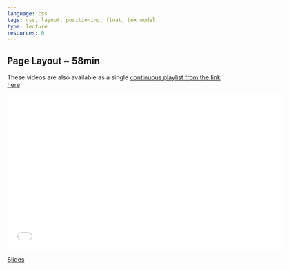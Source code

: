 ```yaml
---
language: css
tags: css, layout, positioning, float, box model
type: lecture
resources: 0
---
```


## Page Layout ~ 58min

These videos are also available as a single [continuous playlist from the link here](https://www.youtube.com/watch?v=tBSxuNfgRHc&list=PLj148bJp5wixpaK_XI-LXIPF6BxQ5Ycyx)

<iframe width="640" height="360" src="//www.youtube.com/embed/tBSxuNfgRHc?list=PLj148bJp5wixpaK_XI-LXIPF6BxQ5Ycyx" frameborder="0" allowfullscreen></iframe>

[Slides](https://docs.google.com/presentation/d/1UTUWDczUiDZ6byuhyHv0L3zJXQjdlnZheZXhRVLOL3Q/edit?usp=sharing)